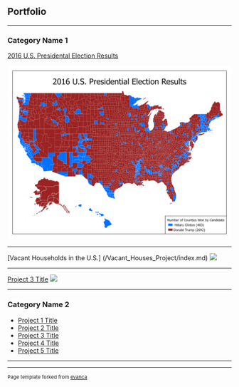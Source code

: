 ## Portfolio

---

### Category Name 1 

[2016 U.S. Presidental Election Results](/2016_Presidental_Election/index.md)

<img src="2016_Presidental_Election/2016 Presidental Election Results.png"/>

---
[Vacant Households in the U.S.] (/Vacant_Houses_Project/index.md)
<img src="images/dummy_thumbnail.jpg?raw=true"/>

---
[Project 3 Title](http://example.com/)
<img src="images/dummy_thumbnail.jpg?raw=true"/>

---

### Category Name 2

- [Project 1 Title](http://example.com/)
- [Project 2 Title](http://example.com/)
- [Project 3 Title](http://example.com/)
- [Project 4 Title](http://example.com/)
- [Project 5 Title](http://example.com/)

---




---
<p style="font-size:11px">Page template forked from <a href="https://github.com/evanca/quick-portfolio">evanca</a></p>
<!-- Remove above link if you don't want to attibute -->
